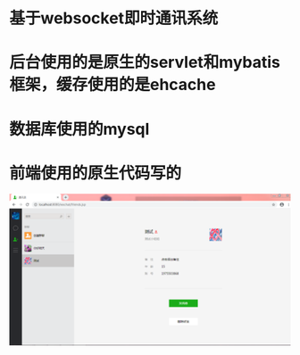 # 基于websocket即时通讯系统
# 后台使用的是原生的servlet和mybatis框架，缓存使用的是ehcache
# 数据库使用的mysql
# 前端使用的原生代码写的
![Image text](https://github.com/dingxinwei/chat/blob/master/wxchat/img/%E5%9B%BE%E7%89%871.png)
